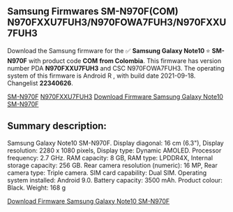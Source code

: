 <h2>Samsung Firmwares SM-N970F(COM) N970FXXU7FUH3/N970FOWA7FUH3/N970FXXU7FUH3</h2>
Download the Samsung firmware for the ✅ <strong>Samsung Galaxy Note10 </strong> ⭐ <strong>SM-N970F</strong> with product code <strong>COM</strong> <strong> from Colombia</strong>. This firmware has version number PDA <strong>N970FXXU7FUH3</strong> and CSC N970FOWA7FUH3. The operating system of this firmware is Android R , with build date 2021-09-18. Changelist <strong>22340626</strong>.


[SM-N970F](https://samfirm.shop/samsung/model/SM-N970F)
[N970FXXU7FUH3](https://samfirm.shop/samsung/pda/N970FXXU7FUH3)
[Download Firmware Samsung Galaxy Note10 SM-N970F](https://samfirm.shop/samsung/firmware/457377)
<h2>Summary description:</h2>
<p>Samsung Galaxy Note10 SM-N970F. Display diagonal: 16 cm (6.3"), Display resolution: 2280 x 1080 pixels, Display type: Dynamic AMOLED. Processor frequency: 2.7 GHz. RAM capacity: 8 GB, RAM type: LPDDR4X, Internal storage capacity: 256 GB. Rear camera resolution (numeric): 16 MP, Rear camera type: Triple camera. SIM card capability: Dual SIM. Operating system installed: Android 9.0. Battery capacity: 3500 mAh. Product colour: Black. Weight: 168 g</p>


[Download Firmware Samsung Galaxy Note10 SM-N970F](https://samfirm.shop/samsung/firmware/457377)
